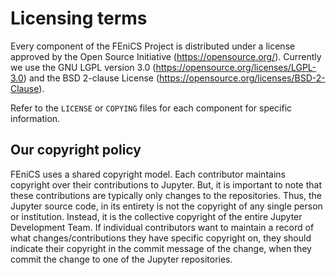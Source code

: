 # Licensing terms

Every component of the FEniCS Project is distributed under a license
approved by the Open Source Initiative
(https://opensource.org/). Currently we use the GNU LGPL version 3.0
(https://opensource.org/licenses/LGPL-3.0) and the BSD 2-clause
License (https://opensource.org/licenses/BSD-2-Clause).

Refer to the `LICENSE` or `COPYING` files for each component for
specific information.

## Our copyright policy

FEniCS uses a shared copyright model. Each contributor maintains
copyright over their contributions to Jupyter. But, it is important to
note that these contributions are typically only changes to the
repositories. Thus, the Jupyter source code, in its entirety is not
the copyright of any single person or institution.  Instead, it is the
collective copyright of the entire Jupyter Development Team.  If
individual contributors want to maintain a record of what
changes/contributions they have specific copyright on, they should
indicate their copyright in the commit message of the change, when
they commit the change to one of the Jupyter repositories.
